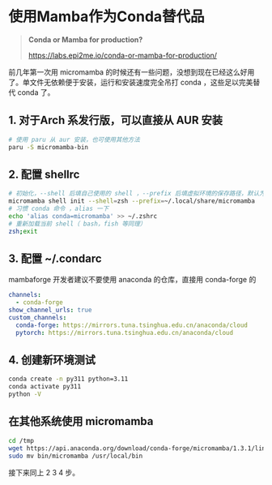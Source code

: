 # 使用Mamba作为Conda替代品
> **Conda or Mamba for production?**
> 
> https://labs.epi2me.io/conda-or-mamba-for-production/

前几年第一次用 micromamba 的时候还有一些问题，没想到现在已经这么好用了。单文件无依赖便于安装，运行和安装速度完全吊打 conda ，这些足以完美替代 conda 了。

## 1. 对于Arch 系发行版，可以直接从 AUR 安装

```bash
# 使用 paru 从 aur 安装，也可使用其他方法
paru -S micromamba-bin
```

## 2. 配置 shellrc

```bash
# 初始化，--shell 后填自己使用的 shell ，--prefix 后填虚拟环境的保存路径，默认为 ~/micromamba
micromamba shell init --shell=zsh --prefix=~/.local/share/micromamba
# 习惯 conda 命令 ，alias 一下
echo 'alias conda=micromamba' >> ~/.zshrc
# 重新加载当前 shell（ bash，fish 等同理）
zsh;exit
```

## 3. 配置 ~/.condarc

mambaforge 开发者建议不要使用 anaconda 的仓库，直接用 conda-forge 的

```yaml
channels:
  - conda-forge
show_channel_urls: true
custom_channels:
  conda-forge: https://mirrors.tuna.tsinghua.edu.cn/anaconda/cloud
  pytorch: https://mirrors.tuna.tsinghua.edu.cn/anaconda/cloud
```

## 4. 创建新环境测试

```bash
conda create -n py311 python=3.11
conda activate py311
python -V
```

## 在其他系统使用 micromamba

```bash
cd /tmp
wget https://api.anaconda.org/download/conda-forge/micromamba/1.3.1/linux-64/micromamba-1.3.1-0.tar.bz2 -O-|tar jxvf - bin/micromamba
sudo mv bin/micromamba /usr/local/bin
```

接下来同上 2 3 4 步。